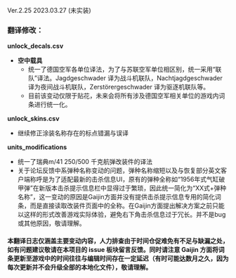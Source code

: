 Ver.2.25 2023.03.27 (未实装)
### 翻译修改：

**unlock_decals.csv**
- **空中载具**
  - 统一了德国空军各单位译法，为了与苏联空军单位相区别，统一采用“联队”译法。Jagdgeschwader 译为战斗机联队，Nachtjagdgeschwader 译为夜间战斗机联队，Zerstörergeschwader 译为驱逐机联队等。
  - 目前该变动仅限于贴花，未来会将所有涉及德国空军相关单位的游戏内词条进行统一化。

**unlock_skins.csv**
- 继续修正涂装名称存在的标点错漏与误译

**units_modifications**
- 统一了瑞典m/41 250/500 千克航弹改装件的译法
- 关于论坛反馈中系弹种名称变动的问题，弹种名称缩短以及与恢复部分英文客户端称呼是为了适配最新的击杀信息UI，原有的弹种全称如“1956年式气缸破甲弹”在新版本击杀提示信息栏中显得过于繁琐，因此统一简化为“XX式+弹种名称”，这一变动的原因是Gaijin方面并没有提供击杀提示信息专用的简化词条，而是直接读取改装件页面中的全称。在Gaijin方面提出解决方案之前只能以这样的形式改善游戏实际体验，避免右下角击杀信息过于冗长。并不是bug或其他原因，敬请理解。
  
#### 本翻译日志仅涵盖主要变动内容，人力排查由于时间仓促难免有不足与缺漏之处，如有问题建议敬请在本项目的 issue 板块留言反馈。同时请注意 Gaijin 方面将词条更新至游戏中的时间往往与编辑时间存在一定延迟（有时可能达数月之久，因为每次更新并不会升级全部的本地化文件），敬请理解。

